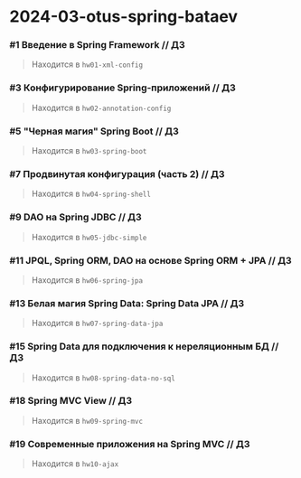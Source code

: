 # 2024-03-otus-spring-bataev

### #1 Введение в Spring Framework // ДЗ 

> Находится в `hw01-xml-config`

### #3 Конфигурирование Spring-приложений // ДЗ

> Находится в `hw02-annotation-config`


### #5 "Черная магия" Spring Boot // ДЗ

> Находится в `hw03-spring-boot`

### #7 Продвинутая конфигурация (часть 2) // ДЗ

> Находится в `hw04-spring-shell`

### #9 DAO на Spring JDBC // ДЗ 

> Находится в `hw05-jdbc-simple`

### #11 JPQL, Spring ORM, DAO на основе Spring ORM + JPA // ДЗ

> Находится в `hw06-spring-jpa`

### #13 Белая магия Spring Data: Spring Data JPA // ДЗ

> Находится в `hw07-spring-data-jpa`

### #15 Spring Data для подключения к нереляционным БД // ДЗ

> Находится в `hw08-spring-data-no-sql`

### #18 Spring MVC View // ДЗ 

> Находится в `hw09-spring-mvc`

### #19 Современные приложения на Spring MVC // ДЗ 

> Находится в `hw10-ajax`